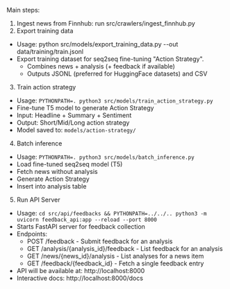 Main steps:

1. Ingest news from Finnhub: run src/crawlers/ingest_finnhub.py
2. Export training data

- Usage: python src/models/export_training_data.py --out data/training/train.jsonl
- Export training dataset for seq2seq fine-tuning "Action Strategy".
  - Combines news + analysis (+ feedback if available)
  - Outputs JSONL (preferred for HuggingFace datasets) and CSV

3. Train action strategy

- Usage: `PYTHONPATH=. python3 src/models/train_action_strategy.py`
- Fine-tune T5 model to generate Action Strategy
- Input: Headline + Summary + Sentiment
- Output: Short/Mid/Long action strategy
- Model saved to: `models/action-strategy/`

4. Batch inference

- Usage: `PYTHONPATH=. python3 src/models/batch_inference.py`
- Load fine-tuned seq2seq model (T5)
- Fetch news without analysis
- Generate Action Strategy
- Insert into analysis table

5. Run API Server

- Usage: `cd src/api/feedbacks && PYTHONPATH=../../.. python3 -m uvicorn feedback_api:app --reload --port 8000`
- Starts FastAPI server for feedback collection
- Endpoints:
  - POST /feedback - Submit feedback for an analysis
  - GET /analysis/{analysis_id}/feedback - List feedback for an analysis
  - GET /news/{news_id}/analysis - List analyses for a news item
  - GET /feedback/{feedback_id} - Fetch a single feedback entry
- API will be available at: http://localhost:8000
- Interactive docs: http://localhost:8000/docs
